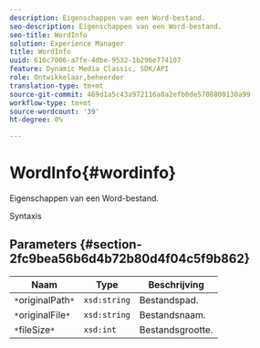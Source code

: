 ```yaml
---
description: Eigenschappen van een Word-bestand.
seo-description: Eigenschappen van een Word-bestand.
seo-title: WordInfo
solution: Experience Manager
title: WordInfo
uuid: 616c7006-a7fe-4dbe-9532-1b296e774107
feature: Dynamic Media Classic, SDK/API
role: Ontwikkelaar,beheerder
translation-type: tm+mt
source-git-commit: 469d1a5c43a972116a8a2efb0de5708800130a99
workflow-type: tm+mt
source-wordcount: '39'
ht-degree: 0%

---
```



# WordInfo{#wordinfo}

Eigenschappen van een Word-bestand.

Syntaxis

## Parameters {#section-2fc9bea56b6d4b72b80d4f04c5f9b862}

| Naam | Type | Beschrijving |
|---|---|---|
| `*`originalPath`*` | `xsd:string` | Bestandspad. |
| `*`originalFile`*` | `xsd:string` | Bestandsnaam. |
| `*`fileSize`*` | `xsd:int` | Bestandsgrootte. |

